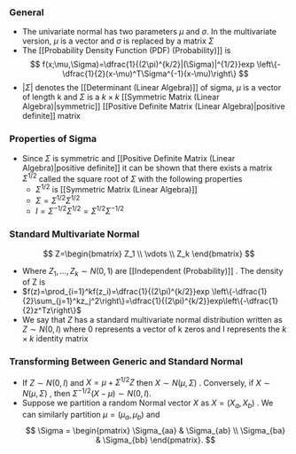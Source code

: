 ### General
- The univariate normal has two parameters $\mu$ and $\sigma$. In the multivariate version, $\mu$ is a vector and $\sigma$ is replaced by a matrix $\Sigma$ 
- The [[Probability Density Function (PDF) (Probability)]] is
$$
f(x;\mu,\Sigma)=\dfrac{1}{(2\pi)^{k/2}|(\Sigma)|^{1/2}}exp \left\{-\dfrac{1}{2}(x-\mu)^T\Sigma^{-1}(x-\mu)\right\}
$$
- $|\Sigma|$ denotes the [[Determinant (Linear Algebra)]] of sigma, $\mu$ is a vector of length k and $\Sigma$ is a $k\times k$ [[Symmetric Matrix (Linear Algebra)|symmetric]] [[Positive Definite Matrix (Linear Algebra)|positive definite]] matrix


### Properties of Sigma
- Since $\Sigma$ is symmetric and [[Positive Definite Matrix (Linear Algebra)|positive definite]] it can be shown that there exists a matrix $\Sigma^{1/2}$ called the square root of $\Sigma$ with the following properties
	- $\Sigma^{1/2}$ is [[Symmetric Matrix (Linear Algebra)]]
	- $\Sigma=\Sigma^{1/2}\Sigma^{1/2}$
	- $I=\Sigma^{-1/2}\Sigma^{1/2}=\Sigma^{1/2}\Sigma^{-1/2}$
### Standard Multivariate Normal
$$
Z=\begin{bmatrix}
Z_1 \\
\vdots \\
Z_k 
\end{bmatrix}
$$
- Where $Z_1,\ldots,Z_k \sim N(0,1)$ are [[Independent (Probability)]] . The density of Z is
- $f(z)=\prod_{i=1}^kf(z_i)=\dfrac{1}{(2\pi)^{k/2}}exp \left\{-\dfrac{1}{2}\sum_{j=1}^kz_j^2\right\}=\dfrac{1}{(2\pi)^{k/2}}exp\left\{-\dfrac{1}{2}z^Tz\right\}$
- We say that $Z$ has a standard multivariate normal distribution written as $Z \sim N(0,I)$ where 0 represents a vector of k zeros and I represents the $k \times k$ identity matrix



### Transforming Between Generic and Standard Normal
- If  $Z \sim N(0, I)$  and  $X = \mu + \Sigma^{1/2} Z$  then  $X \sim N(\mu, \Sigma)$ . Conversely, if  $X \sim N(\mu, \Sigma)$ , then  $\Sigma^{-1/2} (X - \mu) \sim N(0, I)$.
- Suppose we partition a random Normal vector  $X$  as  $X = (X_a, X_b)$ . We can similarly partition $\mu = (\mu_a, \mu_b)$ and
$$
\Sigma = \begin{pmatrix}
\Sigma_{aa} & \Sigma_{ab} \\
\Sigma_{ba} & \Sigma_{bb}
\end{pmatrix}.
$$